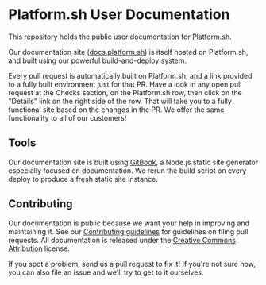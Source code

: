 # Platform.sh User Documentation

This repository holds the public user documentation for [Platform.sh](https://platform.sh/).

Our documentation site ([docs.platform.sh](https://docs.platform.sh/)) is itself hosted on Platform.sh, and built using our powerful build-and-deploy system.

Every pull request is automatically built on Platform.sh, and a link provided to a fully built environment just for that PR. Have a look in any open pull request at the Checks section, on the Platform.sh row, then click on the "Details" link on the right side of the row. That will take you to a fully functional site based on the changes in the PR. We offer the same functionality to all of our customers!

## Tools

Our documentation site is built using [GitBook](https://github.com/GitbookIO/gitbook/), a Node.js static site generator especially focused on documentation. We rerun the build script on every deploy to produce a fresh static site instance.

## Contributing

Our documentation is public because we want your help in improving and maintaining it. See our [Contributing guidelines](CONTRIBUTING.md) for guidelines on filing pull requests. All documentation is released under the [Creative Commons Attribution](LICENSE.md) license.

If you spot a problem, send us a pull request to fix it! If you're not sure how, you can also file an issue and we'll try to get to it ourselves.
